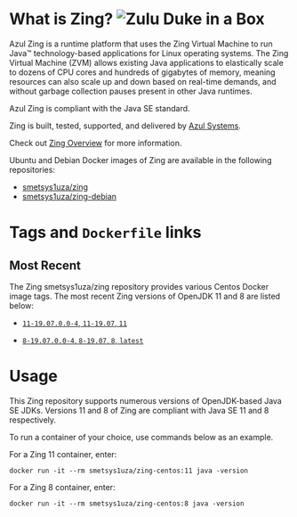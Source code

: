 What is Zing? ![Zulu Duke in a Box][1]
======================================

Azul Zing is a runtime platform that uses the Zing Virtual Machine to run Java™ technology-based applications for Linux operating systems. The Zing Virtual Machine (ZVM) allows existing Java applications to elastically scale to dozens of CPU cores and hundreds of gigabytes of memory, meaning resources can also scale up and down based on real-time demands, and without garbage collection pauses present in other Java runtimes.

Azul Zing is compliant with the Java SE standard. 

Zing is built, tested, supported, and delivered by [Azul Systems][2].

Check out [Zing Overview][3] for more information.

Ubuntu and Debian Docker images of Zing are available in the following repositories:

  * [smetsys1uza/zing][7]
  * [smetsys1uza/zing-debian][6]

Tags and `Dockerfile` links
===========================

Most Recent
-----------

The Zing smetsys1uza/zing repository provides various Centos Docker image tags. The most recent Zing versions of OpenJDK 11 and 8 are listed below:

 * [`11-19.07.0.0-4`, `11-19.07`, `11`][84]

 * [`8-19.07.0.0-4`, `8-19.07`, `8`, `latest`][53]


Usage
=====

This Zing repository supports numerous versions of OpenJDK-based Java SE JDKs. Versions 11 and 8 of Zing are compliant with Java SE 11 and 8 respectively.

To run a container of your choice, use commands below as an example.

For a Zing 11 container, enter:

    docker run -it --rm smetsys1uza/zing-centos:11 java -version

For a Zing 8 container, enter:

    docker run -it --rm smetsys1uza/zing-centos:8 java -version


  [1]: https://www.azul.com/files/ZuluDocker60.gif
  [2]: http://www.azul.com/zing
  [3]: https://www.azul.com/products/zing/
  [6]: https://hub.docker.com/r/smetsys1uza/zing-debian
  [7]: https://hub.docker.com/r/smetsys1uza/zing-ubuntu
  [53]: https://github.com/alex01t/zing/blob/master/release/centos/8-19.07.0.0-4/Dockerfile
  [84]: https://github.com/alex01t/zing/blob/master/release/centos/11-19.07.0.0-4/Dockerfile
